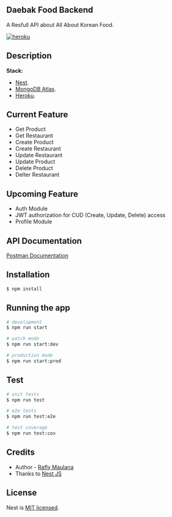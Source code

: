 ## Daebak Food Backend  



  <p >A Resfull API about All About Korean Food.</p>



<a href="http://heroku-shields.herokuapp.com/daebak-backend" target="_blank"><img src="http://heroku-shields.herokuapp.com/daebak-backend" alt="heroku" /></a>

  <!--[![Backers on Open Collective](https://opencollective.com/nest/backers/badge.svg)](https://opencollective.com/nest#backer)
  [![Sponsors on Open Collective](https://opencollective.com/nest/sponsors/badge.svg)](https://opencollective.com/nest#sponsor)-->

## Description
<b>Stack:</b>   
- [Nest](https://github.com/nestjs/nest).  
- [MongoDB Atlas](https://www.mongodb.com/).  
- [Heroku](https://www.heroku.com/).  
  
## Current Feature  
- Get Product    
- Get Restaurant     
- Create Product      
- Create Restaurant   
- Update Restaurant   
- Update Product        
- Delete Product   
- Delter Restaurant  
  
## Upcoming Feature  
- Auth Module  
- JWT authorization for CUD (Create, Update, Delete) access  
- Profile Module  

## API Documentation  
[Postman Documentation](https://documenter.getpostman.com/view/11820584/Tzm2LyxR)  


## Installation

```bash
$ npm install
```

## Running the app

```bash
# development
$ npm run start

# watch mode
$ npm run start:dev

# production mode
$ npm run start:prod
```

## Test

```bash
# unit tests
$ npm run test

# e2e tests
$ npm run test:e2e

# test coverage
$ npm run test:cov
```

## Credits     

- Author - [Rafly Maulana](https://raflymaulana.xyz)    
- Thanks to [Nest JS](https://github.com/nestjs/nest)  

## License

Nest is [MIT licensed](LICENSE).  

